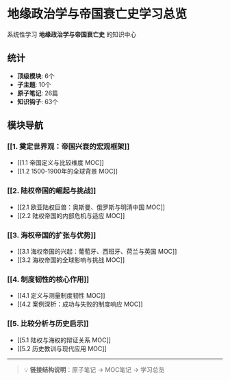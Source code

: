 # 地缘政治学与帝国衰亡史学习总览

系统性学习 **地缘政治学与帝国衰亡史** 的知识中心

## 统计

- **顶级模块**: 6个
- **子主题**: 10个
- **原子笔记**: 26篇
- **知识钩子**: 63个

## 模块导航

### [[1. 奠定世界观：帝国兴衰的宏观框架]]

- [[1.1 帝国定义与比较维度 MOC]]
- [[1.2 1500-1900年的全球背景 MOC]]

### [[2. 陆权帝国的崛起与挑战]]

- [[2.1 欧亚陆权巨兽：奥斯曼、俄罗斯与明清中国 MOC]]
- [[2.2 陆权帝国的内部危机与适应 MOC]]

### [[3. 海权帝国的扩张与优势]]

- [[3.1 海权帝国的兴起：葡萄牙、西班牙、荷兰与英国 MOC]]
- [[3.2 海权帝国的全球影响与挑战 MOC]]

### [[4. 制度韧性的核心作用]]

- [[4.1 定义与测量制度韧性 MOC]]
- [[4.2 案例深析：成功与失败的制度响应 MOC]]

### [[5. 比较分析与历史启示]]

- [[5.1 陆权与海权的辩证关系 MOC]]
- [[5.2 历史教训与现代应用 MOC]]

---

> 💡 **链接结构说明**：原子笔记 → MOC笔记 → 学习总览
